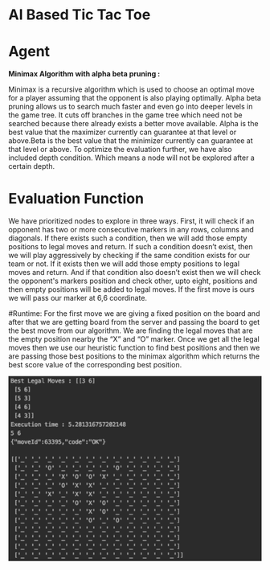 # AI Based Tic Tac Toe

# Agent

**Minimax Algorithm with alpha beta pruning :**

Minimax is a recursive algorithm which is used to choose an optimal move for a player assuming that the opponent is also playing optimally. Alpha beta pruning allows us to search much faster and even go into deeper levels in the game tree. It cuts off branches in the game tree which need not be searched because there already exists a better move available.
Alpha is the best value that the maximizer currently can guarantee at that level or above.Beta is the best value that the minimizer currently can guarantee at that level or above.
To optimize the evaluation further, we have also included depth condition. Which means a node will not be explored after a certain depth.

# Evaluation Function

We have prioritized nodes to explore in three ways. First, it will check if an opponent has two or more consecutive markers in any rows, columns and diagonals. If there exists such a condition, then we will add those empty positions to legal moves and return. If such a condition doesn’t exist, then we will play aggressively by checking if the same condition exists for our team or not. If it exists then we will add those empty positions to legal moves and return. And if that condition also doesn’t exist then we will check the opponent's markers position and check other, upto eight, positions and then empty positions will be added to legal moves. If the first move is ours we will pass our marker at 6,6 coordinate.

#Runtime:
For the first move we are giving a fixed position on the board and after that we are getting board from the server and passing the board to get the best move from our algorithm. We are finding the legal moves that are the empty position nearby the “X” and “O” marker. Once we get all the legal moves then we use our heuristic function to find best positions and then we are passing those best positions to the minimax algorithm which returns the best score value of the corresponding best position.

![Output](Picture.png)
